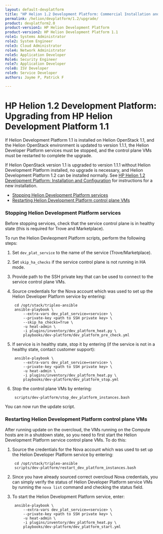 ```yaml
---
layout: default-devplatform
title: "HP Helion 1.2 Development Platform: Commercial Installation and Configuration"
permalink: /helion/devplatform/1.2/upgrade/
product: devplatform2.0
product-version1: HP Helion Development Platform
product-version2: HP Helion Development Platform 1.1
role1: Systems Administrator 
role2: System Engineer
role3: Cloud Administrator
role4: Network Administrator
role5: Application Developer
Role6: Security Engineer
role7: Application Developer 
role8: ISV Developer
role9: Service Developer
authors: Jayme P, Patrick F

---
```

<!--UNDER REVISION-->

# HP Helion 1.2 Development Platform: Upgrading from HP Helion Development Platform 1.1

If Helion Development Platform 1.1 is installed on Helion OpenStack 1.1, and the Helion OpenStack environment is updated to version 1.1.1, the Helion Developer Platform services must be stopped, and the control plane VMs must be restarted to complete the upgrade.

If Helion OpenStack version 1.1 is upgraded to version 1.1.1 without Helion Development Platform installed, no upgrade is necessary, and Helion Development Platform 1.2 can be installed normally. See <a href="/helion/devplatform/1.2/install/">HP Helion 1.2 Development Platform: Installation and Configuration</a> for instructions for a new installation.

* <a href="#HDPstop">Stopping Helion Development Platform services</a>
* <a href="#HDPstart">Restarting Helion Development Platform control plane VMs</a>

### Stopping Helion Development Platform services<a name="HDPstop"></a> 
 
Before stopping services, check that the service control plane is in healthy state (this is required for Trove and Marketplace). 

To run the Helion Devleopment Platform scripts, perform the following steps:

1. Set `dev_plat_service` to the name of the service (Trove/Marketplace).
1. Set `skip_ha_checks` if the service control plane is not running in HA mode. 
1. Provide path to the SSH private key that can be used to connect to the service control plane VMs.
1. Source credentials for the Nova account which was used to set up the Helion Developer Platform service by entering:

		cd /opt/stack/tripleo-ansible
		ansible-playbook \
			--extra-vars dev_plat_service=<service> \
			--private-key <path to SSH private key> \
			--skip_ha_checks=True \
			-u heat-admin \
			-i plugins/inventory/dev_platform_heat.py \
			playbooks/dev-platform/dev_platform_pre_check.yml 
   


1. If service is in healthy state, stop it by entering (if the service is not in a healthy state, contact customer support): 
  
		ansible-playbook \
			--extra-vars dev_plat_service=<service> \
			--private-key <path to SSH private key> \
			-u heat-admin \
			-i plugins/inventory/dev_platform_heat.py \
			playbooks/dev-platform/dev_platform_stop.yml
 
1. Stop the control plane VMs by entering:

		scripts/dev-platform/stop_dev_platform_instances.bash 
   
You can now run the update script.

### Restarting Helion Development Platform control plane VMs<a name="HDPstart"></a> 


After running update on the overcloud, the VMs running on the Compute hosts are in a shutdown state, so you need to first start the Helion Development Platform service control plane VMs. To do this: 


1. Source the credentials for the Nova account which was used to set up the Helion Developer Platform service by entering: 

		cd /opt/stack/tripleo-ansible 
		scripts/dev-platform/restart_dev_platform_instances.bash 
   

1. Since you have already sourced correct overcloud Nova credentials, you can simply verify the status of Helion Developer Platform service VMs by running the <code>nova list</code> command and checking the status field. 



1. To start the Helion Development Platform service, enter:

		ansible-playbook \
			--extra-vars dev_plat_service=<service> \
			--private-key <path to SSH private key> \
			-u heat-admin \
			-i plugins/inventory/dev_platform_heat.py \
			playbooks/dev-platform/dev_platform_start.yml 

